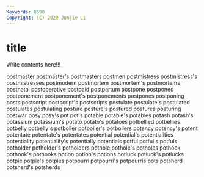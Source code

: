 ```yaml
---
Keywords: 8590
Copyright: (C) 2020 Junjie Li
---
```


# title

Write contents here!!!
 
postmaster 
postmaster's 
postmasters 
postmen 
postmistress 
postmistress's
postmistresses 
postmodern 
postmortem 
postmortem's 
postmortems 
postnatal 
postoperative 
postpaid 
postpartum 
postpone
postponed 
postponement 
postponement's 
postponements 
postpones 
postponing 
posts 
postscript 
postscript's 
postscripts
postulate 
postulate's 
postulated 
postulates 
postulating 
posture 
posture's 
postured 
postures 
posturing
postwar 
posy 
posy's 
pot 
pot's 
potable 
potable's 
potables 
potash 
potash's
potassium 
potassium's 
potato 
potato's 
potatoes 
potbellied 
potbellies 
potbelly 
potbelly's 
potboiler
potboiler's 
potboilers 
potency 
potency's 
potent 
potentate 
potentate's 
potentates 
potential 
potential's
potentialities 
potentiality 
potentiality's 
potentially 
potentials 
potful 
potful's 
potfuls 
potholder 
potholder's
potholders 
pothole 
pothole's 
potholes 
pothook 
pothook's 
pothooks 
potion 
potion's 
potions
potluck 
potluck's 
potlucks 
potpie 
potpie's 
potpies 
potpourri 
potpourri's 
potpourris 
pots
potsherd 
potsherd's 
potsherds 
